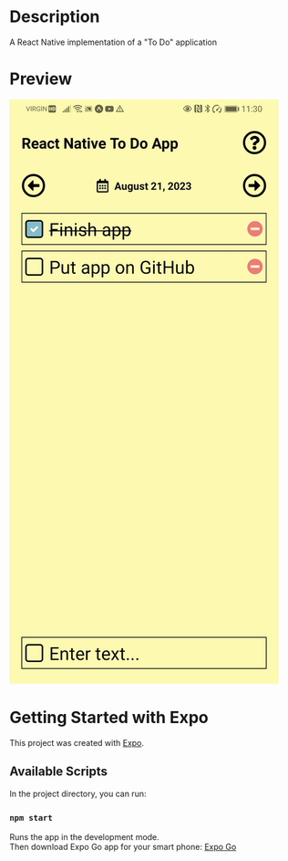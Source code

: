 # Description

A React Native implementation of a "To Do" application

# Preview

![React Native To Do App screenshot](./assets/react-native-todo-app.jpg)

# Getting Started with Expo

This project was created with [Expo](https://expo.dev/).

## Available Scripts

In the project directory, you can run:

### `npm start`

Runs the app in the development mode.\
Then download Expo Go app for your smart phone: [Expo Go](https://expo.dev/client)
